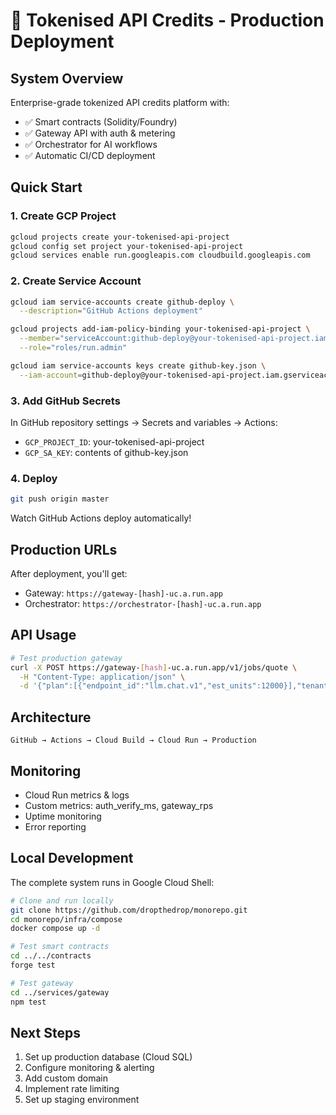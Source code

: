 # 🚀 Tokenised API Credits - Production Deployment

## System Overview
Enterprise-grade tokenized API credits platform with:
- ✅ Smart contracts (Solidity/Foundry)
- ✅ Gateway API with auth & metering
- ✅ Orchestrator for AI workflows
- ✅ Automatic CI/CD deployment

## Quick Start

### 1. Create GCP Project
```bash
gcloud projects create your-tokenised-api-project
gcloud config set project your-tokenised-api-project
gcloud services enable run.googleapis.com cloudbuild.googleapis.com
```

### 2. Create Service Account
```bash
gcloud iam service-accounts create github-deploy \
  --description="GitHub Actions deployment"

gcloud projects add-iam-policy-binding your-tokenised-api-project \
  --member="serviceAccount:github-deploy@your-tokenised-api-project.iam.gserviceaccount.com" \
  --role="roles/run.admin"

gcloud iam service-accounts keys create github-key.json \
  --iam-account=github-deploy@your-tokenised-api-project.iam.gserviceaccount.com
```

### 3. Add GitHub Secrets
In GitHub repository settings → Secrets and variables → Actions:
- `GCP_PROJECT_ID`: your-tokenised-api-project
- `GCP_SA_KEY`: contents of github-key.json

### 4. Deploy
```bash
git push origin master
```
Watch GitHub Actions deploy automatically!

## Production URLs
After deployment, you'll get:
- Gateway: `https://gateway-[hash]-uc.a.run.app`
- Orchestrator: `https://orchestrator-[hash]-uc.a.run.app`

## API Usage
```bash
# Test production gateway
curl -X POST https://gateway-[hash]-uc.a.run.app/v1/jobs/quote \
  -H "Content-Type: application/json" \
  -d '{"plan":[{"endpoint_id":"llm.chat.v1","est_units":12000}],"tenant_id":"0x01"}'
```

## Architecture
```
GitHub → Actions → Cloud Build → Cloud Run → Production
```

## Monitoring
- Cloud Run metrics & logs
- Custom metrics: auth_verify_ms, gateway_rps
- Uptime monitoring
- Error reporting

## Local Development
The complete system runs in Google Cloud Shell:
```bash
# Clone and run locally
git clone https://github.com/dropthedrop/monorepo.git
cd monorepo/infra/compose
docker compose up -d

# Test smart contracts
cd ../../contracts
forge test

# Test gateway
cd ../services/gateway
npm test
```

## Next Steps
1. Set up production database (Cloud SQL)
2. Configure monitoring & alerting
3. Add custom domain
4. Implement rate limiting
5. Set up staging environment
